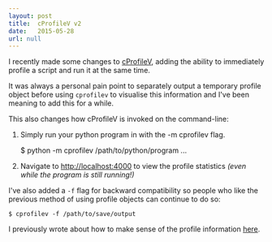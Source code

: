 ```yaml
---
layout: post
title:  cProfileV v2
date:   2015-05-28
url: null
---
```

I recently made some changes to [cProfileV](https://github.com/ymichael/cprofilev), adding the ability to immediately profile a script and run it at the same time.
<!--more-->

It was always a personal pain point to separately output a temporary profile object before using `cprofilev` to visualise this information and I've been meaning to add this for a while.

This also changes how cProfileV is invoked on the command-line:

1. Simply run your python program in with the -m cprofilev flag.

    $ python -m cprofilev /path/to/python/program ...

2. Navigate to <http://localhost:4000> to view the profile statistics _(even while the program is still running!)_

I've also added a `-f` flag for backward compatibility so people who like the previous method of using profile objects can continue to do so:

    $ cprofilev -f /path/to/save/output

I previously wrote about how to make sense of the profile information [here](/2014/03/08/profiling-python-with-cprofile.html).
